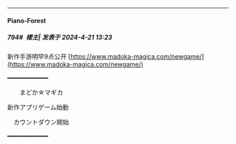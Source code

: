 ﻿
*****

####  Piano-Forest  
##### 794#         楼主| 发表于 2024-4-21 13:23

新作手游明早9点公开
[https://www.madoka-magica.com/newgame/](https://www.madoka-magica.com/newgame/)

━━━━━━━━━━━

　　まどか☆マギカ 

 新作アプリゲーム始動

　カウントダウン開始　

━━━━━━━━━━━

